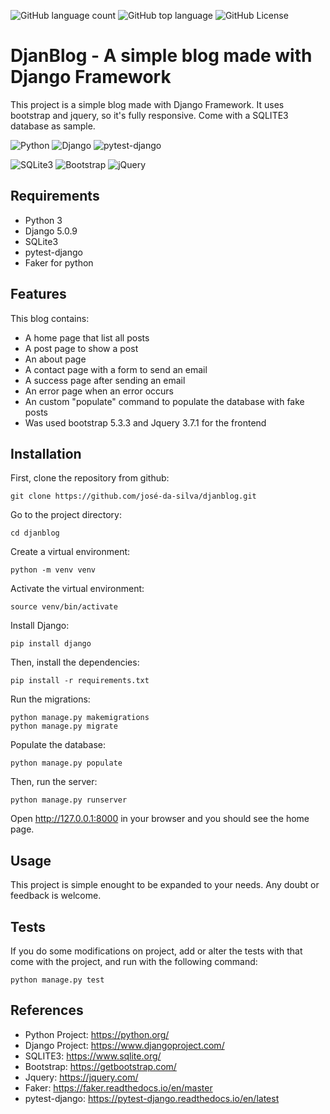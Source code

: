 ![GitHub language count](https://img.shields.io/github/languages/count/albertguedes/djanblog-simple-python-blog)
![GitHub top language](https://img.shields.io/github/languages/top/albertguedes/djanblog-simple-python-blog)
![GitHub License](https://img.shields.io/github/license/albertguedes/djanblog-simple-python-blog)

# DjanBlog - A simple blog made with Django Framework

This project is a simple blog made with Django Framework.
It uses bootstrap and jquery, so it's fully responsive.
Come with a SQLITE3 database as sample.

![Python](https://img.shields.io/badge/python-3670A0?style=for-the-badge&logo=python&logoColor=ffdd54)
![Django](https://img.shields.io/badge/django-092E20?style=for-the-badge&logo=django&logoColor=ffdd54)
![pytest-django](https://img.shields.io/badge/pytest-django-FFDD54?style=for-the-badge&logo=pytest-django&logoColor=000000)

![SQLite3](https://img.shields.io/badge/sqlite3-000000?style=for-the-badge&logo=sqlite3&logoColor=ffdd54)
![Bootstrap](https://img.shields.io/badge/bootstrap-563D7C?style=for-the-badge&logo=bootstrap&logoColor=white)
![jQuery](https://img.shields.io/badge/jquery-0769AD?style=for-the-badge&logo=jquery&logoColor=white)

## Requirements

- Python 3
- Django 5.0.9
- SQLite3
- pytest-django 
- Faker for python

## Features

This blog contains:

- A home page that list all posts
- A post page to show a post 
- An about page
- A contact page with a form to send an email
- A success page after sending an email
- An error page when an error occurs
- An custom "populate" command to populate the database with fake posts
- Was used bootstrap 5.3.3 and Jquery 3.7.1 for the frontend

## Installation

First, clone the repository from github:

```
git clone https://github.com/josé-da-silva/djanblog.git
```

Go to the project directory:

```
cd djanblog
```

Create a virtual environment:

```
python -m venv venv
```

Activate the virtual environment:

```
source venv/bin/activate
```

Install Django:

``` 
pip install django
```

Then, install the dependencies:

```
pip install -r requirements.txt
```

Run the migrations:

```
python manage.py makemigrations
python manage.py migrate
```

Populate the database:

```
python manage.py populate
```

Then, run the server:

```
python manage.py runserver
```

Open http://127.0.0.1:8000 in your browser and you should see the home page.

## Usage 

This project is simple enought to be expanded to your needs.
Any doubt or feedback is welcome.

## Tests

If you do some modifications on project, add or alter the tests with that come 
with the project, and run with the following command:

```
python manage.py test
```

## References

- Python Project: https://python.org/
- Django Project: https://www.djangoproject.com/
- SQLITE3: https://www.sqlite.org/
- Bootstrap: https://getbootstrap.com/
- Jquery: https://jquery.com/
- Faker: https://faker.readthedocs.io/en/master
- pytest-django: https://pytest-django.readthedocs.io/en/latest

